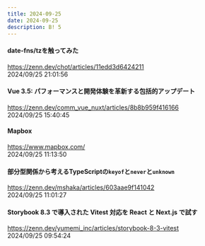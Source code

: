 ```yaml
---
title: 2024-09-25
date: 2024-09-25
description: B! 5
---
```


#### date-fns/tzを触ってみた
https://zenn.dev/chot/articles/11edd3d6424211<br>
2024/09/25 21:01:56<br>


#### Vue 3.5: パフォーマンスと開発体験を革新する包括的アップデート
https://zenn.dev/comm_vue_nuxt/articles/8b8b959f416166<br>
2024/09/25 15:40:45<br>


#### Mapbox
https://www.mapbox.com/<br>
2024/09/25 11:13:50<br>


#### 部分型関係から考えるTypeScriptの`keyof`と`never`と`unknown`
https://zenn.dev/mshaka/articles/603aae9f141042<br>
2024/09/25 11:01:27<br>


#### Storybook 8.3 で導入された Vitest 対応を React と Next.js で試す
https://zenn.dev/yumemi_inc/articles/storybook-8-3-vitest<br>
2024/09/25 09:54:24<br>


